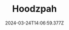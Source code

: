 ---
title: Hoodzpah
url: https://hoodzpahdesign.com/product-category/fonts/
date: "2024-03-24T14:06:59.377Z"
collection:
  - Foundry
type: Collections
---